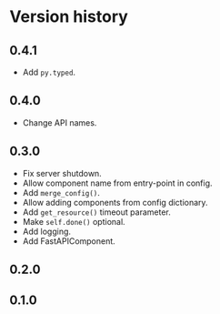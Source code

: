 # Version history

## 0.4.1

- Add `py.typed`.

## 0.4.0

- Change API names.

## 0.3.0

- Fix server shutdown.
- Allow component name from entry-point in config.
- Add `merge_config()`.
- Allow adding components from config dictionary.
- Add `get_resource()` timeout parameter.
- Make `self.done()` optional.
- Add logging.
- Add FastAPIComponent.

## 0.2.0

## 0.1.0

